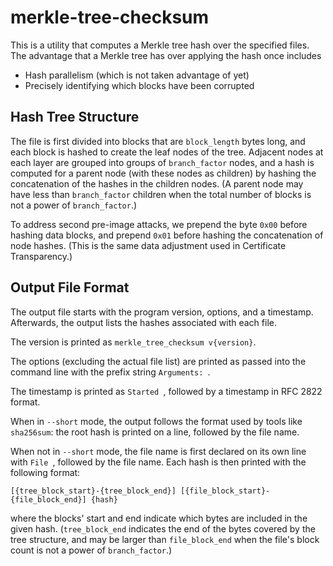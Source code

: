 # merkle-tree-checksum

This is a utility that computes a Merkle tree hash over the specified files. The advantage that a Merkle tree has over applying the hash once includes

* Hash parallelism (which is not taken advantage of yet)
* Precisely identifying which blocks have been corrupted

## Hash Tree Structure

The file is first divided into blocks that are `block_length` bytes long, and each block is hashed to create the leaf nodes of the tree. Adjacent nodes at each layer are grouped into groups of `branch_factor` nodes, and a hash is computed for a parent node (with these nodes as children) by hashing the concatenation of the hashes in the children nodes. (A parent node may have less than `branch_factor` children when the total number of blocks is not a power of `branch_factor`.)

To address second pre-image attacks, we prepend the byte `0x00` before hashing data blocks, and prepend `0x01` before hashing the concatenation of node hashes. (This is the same data adjustment used in Certificate Transparency.)

## Output File Format

The output file starts with the program version, options, and a timestamp. Afterwards, the output lists the hashes associated with each file.

The version is printed as `merkle_tree_checksum v{version}`.

The options (excluding the actual file list) are printed as passed into the command line with the prefix string `Arguments: `.

The timestamp is printed as `Started `, followed by a timestamp in RFC 2822 format.

When in `--short` mode, the output follows the format used by tools like `sha256sum`: the root hash is printed on a line, followed by the file name.

When not in `--short` mode, the file name is first declared on its own line with `File `, followed by the file name. Each hash is then printed with the following format:

```
[{tree_block_start}-{tree_block_end}] [{file_block_start}-{file_block_end}] {hash}
```

where the blocks' start and end indicate which bytes are included in the given hash. (`tree_block_end` indicates the end of the bytes covered by the tree structure, and may be larger than `file_block_end` when the file's block count is not a power of `branch_factor`.)
